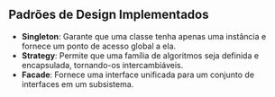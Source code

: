 ## Padrões de Design Implementados

- **Singleton**: Garante que uma classe tenha apenas uma instância e fornece um ponto de acesso global a ela.
- **Strategy**: Permite que uma família de algoritmos seja definida e encapsulada, tornando-os intercambiáveis.
- **Facade**: Fornece uma interface unificada para um conjunto de interfaces em um subsistema.
